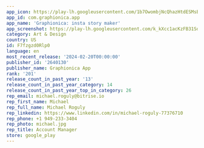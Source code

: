 ```yaml
---
app_icon: https://play-lh.googleusercontent.com/1b7OwombjNcQhazHtdESMsBqHfVaB0ZsiiQBbF91VX4WQT3CeoxHnd-KBrx3inxUCw
app_id: com.graphionica.app
app_name: 'Graphionica: insta story maker'
app_screenshot: https://play-lh.googleusercontent.com/k_kXcc1acKzFB31SdSn6hUh5aoywYW-BTTLLPICsCoP2GSrJcw7r8ldTzHiDSaQTTA
category: Art & Design
country: US
id: F7fzgzd0Rlp0
language: en
most_recent_release: '2024-02-20T00:00:00'
publisher_id: '2640130'
publisher_name: Graphionica App
rank: '201'
release_count_in_past_year: '13'
release_count_in_past_year_category: 14
release_count_in_past_year_top_in_category: 26
rep_email: michael.roguly@bitrise.io
rep_first_name: Michael
rep_full_name: Michael Roguly
rep_linkedin: https://www.linkedin.com/in/michael-roguly-77376710
rep_phone: +1 949-233-3404
rep_photo: michael.jpg
rep_title: Account Manager
store: google_play
---
```

